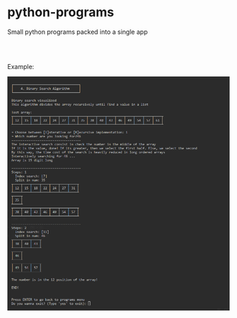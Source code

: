 # python-programs
 Small python programs packed into a single app

<br/>
<br/>

Example:

![pic](./img/binary_search.png)